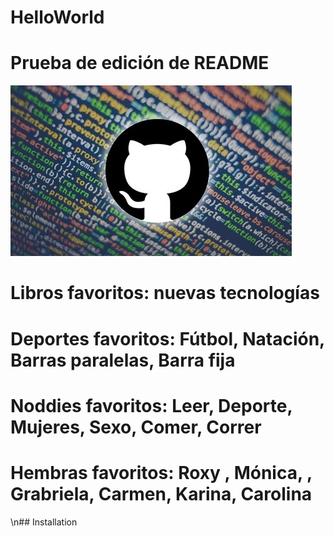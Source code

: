 # HelloWorld

# Prueba de edición de README

![headshot](github.jpg)

# Libros favoritos: nuevas tecnologías

# Deportes favoritos: Fútbol, Natación, Barras paralelas, Barra fija

# Noddies favoritos: Leer, Deporte, Mujeres, Sexo, Comer, Correr

# Hembras favoritos: Roxy , Mónica, , Grabriela, Carmen, Karina, Carolina

\n## Installation
